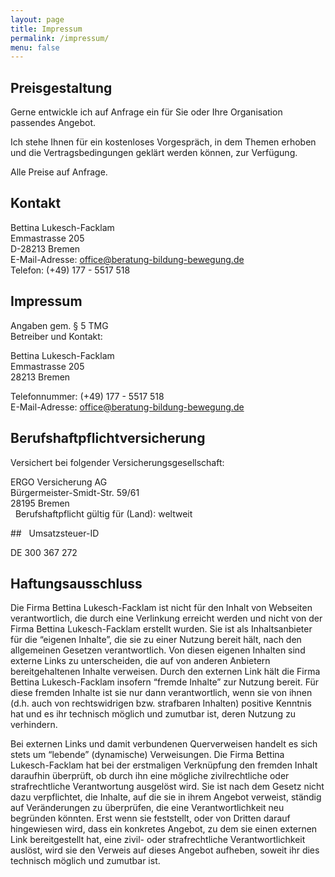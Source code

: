 ```yaml
---
layout: page
title: Impressum
permalink: /impressum/
menu: false
---
```


## Preisgestaltung

Gerne entwickle ich auf Anfrage ein für Sie oder Ihre Organisation passendes Angebot.

Ich stehe Ihnen für ein kostenloses Vorgespräch, in dem Themen erhoben und die Vertragsbedingungen geklärt werden können, zur Verfügung.

Alle Preise auf Anfrage.

## Kontakt

Bettina Lukesch-Facklam<br>
Emmastrasse 205<br>
D-28213 Bremen<br>
E-Mail-Adresse: <a href='mailto:office@beratung-bildung-bewegung.de'>office@beratung-bildung-bewegung.de</a><br>
Telefon: (+49) 177 - 5517 518

## Impressum

Angaben gem. § 5 TMG  <br>
Betreiber und Kontakt:

Bettina Lukesch-Facklam  <br>
Emmastrasse 205<br>
28213 Bremen  <br>

Telefonnummer: (+49) 177 - 5517 518<br>
E-Mail-Adresse: <a href='mailto:office@beratung-bildung-bewegung.de'>office@beratung-bildung-bewegung.de</a>

## Berufshaftpflichtversicherung

Versichert bei folgender Versicherungsgesellschaft:

ERGO Versicherung AG<br>
Bürgermeister-Smidt-Str. 59/61<br>
28195 Bremen<br/>
 
Berufshaftpflicht gültig für (Land): weltweit

##   Umsatzsteuer-ID

DE 300 367 272

## Haftungsausschluss


Die Firma Bettina Lukesch-Facklam ist nicht für den Inhalt von Webseiten verantwortlich, die durch eine Verlinkung erreicht werden und nicht von der Firma Bettina Lukesch-Facklam erstellt wurden. Sie ist als Inhaltsanbieter für die “eigenen Inhalte”, die sie zu einer Nutzung bereit hält, nach den allgemeinen Gesetzen verantwortlich. Von diesen eigenen Inhalten sind externe Links zu unterscheiden, die auf von anderen Anbietern bereitgehaltenen Inhalte verweisen. Durch den externen Link hält die Firma Bettina Lukesch-Facklam insofern “fremde Inhalte” zur Nutzung bereit. Für diese fremden Inhalte ist sie nur dann verantwortlich, wenn sie von ihnen (d.h. auch von rechtswidrigen bzw. strafbaren Inhalten) positive Kenntnis hat und es ihr technisch möglich und zumutbar ist, deren Nutzung zu verhindern.

Bei externen Links und damit verbundenen Querverweisen handelt es sich stets um “lebende” (dynamische) Verweisungen. Die Firma Bettina Lukesch-Facklam hat bei der erstmaligen Verknüpfung den fremden Inhalt daraufhin überprüft, ob durch ihn eine mögliche zivilrechtliche oder strafrechtliche Verantwortung ausgelöst wird. Sie ist nach dem Gesetz nicht dazu verpflichtet, die Inhalte, auf die sie in ihrem Angebot verweist, ständig auf Veränderungen zu überprüfen, die eine Verantwortlichkeit neu begründen könnten. Erst wenn sie feststellt, oder von Dritten darauf hingewiesen wird, dass ein konkretes Angebot, zu dem sie einen externen Link bereitgestellt hat, eine zivil- oder strafrechtliche Verantwortlichkeit auslöst, wird sie den Verweis auf dieses Angebot aufheben, soweit ihr dies technisch möglich und zumutbar ist.
